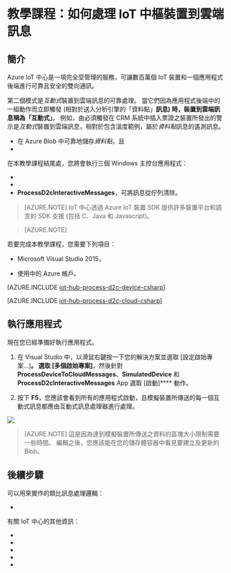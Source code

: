 <properties
    pageTitle="處理 IoT 中心裝置到雲端訊息 | Microsoft Azure"
    description="請依照此教學課程來學習處理 IoT 中心裝置到雲端訊息的有用模式。"
    services="iot-hub"
    documentationCenter=".net"
    authors="fsautomata"
    manager="timlt"
    editor=""/>

<tags
     ms.service="iot-hub"
     ms.devlang="csharp"
     ms.topic="article"
     ms.tgt_pltfrm="na"
     ms.workload="na"
     ms.date="09/29/2015"
     ms.author="elioda"/>


# 教學課程：如何處理 IoT 中樞裝置到雲端訊息

## 簡介

Azure IoT 中心是一項完全受管理的服務，可讓數百萬個 IoT 裝置和一個應用程式後端進行可靠且安全的雙向通訊。





第二個模式是*互動式*裝置到雲端訊息的可靠處理。 當它們因為應用程式後端中的一組動作而立即觸發 (相對於送入分析引擎的「資料點」**訊息) 時，裝置到雲端訊息稱為「互動式」**。 例如，由必須觸發在 CRM 系統中插入票證之裝置所發出的警示是*互動式*裝置到雲端訊息，相對於包含溫度範例，屬於*資料點*訊息的遙測訊息。



* 在 Azure Blob 中可靠地儲存*資料點*，且
* 



在本教學課程結尾處，您將會執行三個 Windows 主控台應用程式：

* 
* 
* **ProcessD2cInteractiveMessages**，可將訊息從佇列清除。

> [AZURE.NOTE] IoT 中心透過 Azure IoT 裝置 SDK 提供許多裝置平台和語言的 SDK 支援 (包括 C、Java 和 Javascript)。

> [AZURE.NOTE] 

若要完成本教學課程，您需要下列項目：

+ Microsoft Visual Studio 2015，

+ 使用中的 Azure 帳戶。




[AZURE.INCLUDE [iot-hub-process-d2c-device-csharp](../../includes/iot-hub-process-d2c-device-csharp.md)]


[AZURE.INCLUDE [iot-hub-process-d2c-cloud-csharp](../../includes/iot-hub-process-d2c-cloud-csharp.md)]

## 執行應用程式

現在您已經準備好執行應用程式。

1.  在 Visual Studio 中，以滑鼠右鍵按一下您的解決方案並選取 [設定啟始專案...]****。 選取 [多個啟始專案]****，然後針對**ProcessDeviceToCloudMessages**、**SimulatedDevice** 和 **ProcessD2cInteractiveMessages** App 選取 [啟動]**** 動作。

2.  按下 **F5**，您應該會看到所有的應用程式啟動，且模擬裝置所傳送的每一個互動式訊息都應由互動式訊息處理器進行處理。

  ![][50]

> [AZURE.NOTE] 這是因為達到模擬裝置所傳送之資料的區塊大小限制需要一些時間。 編輯之後，您應該能在您的儲存體容器中看見要建立及更新的 Blob。

## 後續步驟

可以用來實作的類比訊息處理邏輯：

- 

有關 IoT 中心的其他資訊：

* 
* 
* 
* 
* 





[50]: ./media/iot-hub-csharp-csharp-process-d2c/run1.png 
[azure blobs]: https://azure.microsoft.com/en-us/documentation/articles/storage-dotnet-how-to-use-blobs/ 
[azure data factory]: https://azure.microsoft.com/en-us/documentation/services/data-factory/ 
[hadoop]: https://azure.microsoft.com/en-us/documentation/services/hdinsight/ 
[service bus queue]: https://azure.microsoft.com/en-us/documentation/articles/service-bus-dotnet-how-to-use-queues/ 
[eventprocessorhost]: http://msdn.microsoft.com/library/azure/microsoft.servicebus.messaging.eventprocessorhost(v=azure.95).aspx 
[transient fault handling]: https://msdn.microsoft.com/library/hh680901(v=pandp.50).aspx 
[iot hub guidance - event hubs compatibility]: iot-hub-guidance.md#eventhubcompatible 
[azure storage]: https://azure.microsoft.com/en-us/documentation/services/storage/ 
[azure service bus]: https://azure.microsoft.com/en-us/documentation/services/service-bus/ 
[azure portal]: https://portal.azure.com/ 
[send cloud-to-device messages with iot hub]: iot-hub-csharp-csharp-c2d.md 
[process device-to-cloud messages]: iot-hub-csharp-csharp-process-d2c.md 
[uploading files from devices]: iot-hub-csharp-csharp-file-upload.md 
[iot hub overview]: iot-hub-what-is-iot-hub.md 
[iot hub guidance]: iot-hub-guidance.md 
[iot hub developer guide]: iot-hub-devguide.md 
[iot hub supported devices]: iot-hub-supported-devices.md 
[get started with iot hub]: iot-hub-csharp-csharp-getstarted.md 
[supported devices]: https://github.com/Azure/azure-iot-sdks/blob/master/doc/tested_configurations.md 
[azure iot developer center]: http://www.azure.com/develop/iot 

